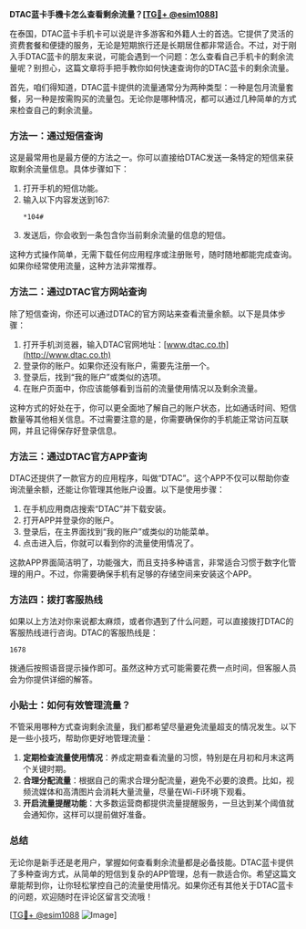 **DTAC蓝卡手機卡怎么查看剩余流量？[[TG💪+ @esim1088](https://t.me/s/esim1088)]**

在泰国，DTAC蓝卡手机卡可以说是许多游客和外籍人士的首选。它提供了灵活的资费套餐和便捷的服务，无论是短期旅行还是长期居住都非常适合。不过，对于刚入手DTAC蓝卡的朋友来说，可能会遇到一个问题：怎么查看自己手机卡的剩余流量呢？别担心，这篇文章将手把手教你如何快速查询你的DTAC蓝卡的剩余流量。

首先，咱们得知道，DTAC蓝卡提供的流量通常分为两种类型：一种是包月流量套餐，另一种是按需购买的流量包。无论你是哪种情况，都可以通过几种简单的方式来检查自己的剩余流量。

### 方法一：通过短信查询

这是最常用也是最方便的方法之一。你可以直接给DTAC发送一条特定的短信来获取剩余流量信息。具体步骤如下：

1. 打开手机的短信功能。
2. 输入以下内容发送到167:
   ```
   *104#
   ```
3. 发送后，你会收到一条包含你当前剩余流量的信息的短信。

这种方式操作简单，无需下载任何应用程序或注册账号，随时随地都能完成查询。如果你经常使用流量，这种方法非常推荐。

### 方法二：通过DTAC官方网站查询

除了短信查询，你还可以通过DTAC的官方网站来查看流量余额。以下是具体步骤：

1. 打开手机浏览器，输入DTAC官网地址：[www.dtac.co.th](http://www.dtac.co.th)
2. 登录你的账户。如果你还没有账户，需要先注册一个。
3. 登录后，找到“我的账户”或类似的选项。
4. 在账户页面中，你应该能够看到当前的流量使用情况以及剩余流量。

这种方式的好处在于，你可以更全面地了解自己的账户状态，比如通话时间、短信数量等其他相关信息。不过需要注意的是，你需要确保你的手机能正常访问互联网，并且记得保存好登录信息。

### 方法三：通过DTAC官方APP查询

DTAC还提供了一款官方的应用程序，叫做“DTAC”。这个APP不仅可以帮助你查询流量余额，还能让你管理其他账户设置。以下是使用步骤：

1. 在手机应用商店搜索“DTAC”并下载安装。
2. 打开APP并登录你的账户。
3. 登录后，在主界面找到“我的账户”或类似的功能菜单。
4. 点击进入后，你就可以看到你的流量使用情况了。

这款APP界面简洁明了，功能强大，而且支持多种语言，非常适合习惯于数字化管理的用户。不过，你需要确保手机有足够的存储空间来安装这个APP。

### 方法四：拨打客服热线

如果以上方法对你来说都太麻烦，或者你遇到了什么问题，可以直接拨打DTAC的客服热线进行咨询。DTAC的客服热线是：
```
1678
```
拨通后按照语音提示操作即可。虽然这种方式可能需要花费一点时间，但客服人员会为你提供详细的解答。

### 小贴士：如何有效管理流量？

不管采用哪种方式查询剩余流量，我们都希望尽量避免流量超支的情况发生。以下是一些小技巧，帮助你更好地管理流量：

1. **定期检查流量使用情况**：养成定期查看流量的习惯，特别是在月初和月末这两个关键时期。
2. **合理分配流量**：根据自己的需求合理分配流量，避免不必要的浪费。比如，视频流媒体和高清图片会消耗大量流量，尽量在Wi-Fi环境下观看。
3. **开启流量提醒功能**：大多数运营商都提供流量提醒服务，一旦达到某个阈值就会通知你，这样可以提前做好准备。

### 总结

无论你是新手还是老用户，掌握如何查看剩余流量都是必备技能。DTAC蓝卡提供了多种查询方式，从简单的短信到复杂的APP管理，总有一款适合你。希望这篇文章能帮到你，让你轻松掌控自己的流量使用情况。如果你还有其他关于DTAC蓝卡的问题，欢迎随时在评论区留言交流哦！

[[TG💪+ @esim1088](https://t.me/s/esim1088) ![Image](https://i.postimg.cc/4NQfJmqS/Snipaste-2025-05-13-00-14-12.png)]